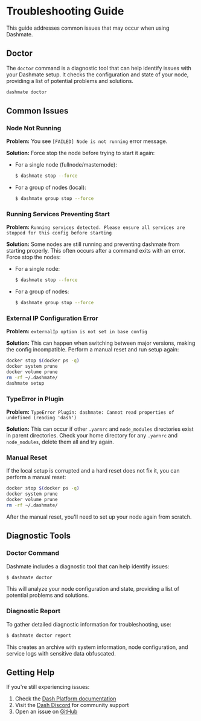 # Troubleshooting Guide

This guide addresses common issues that may occur when using Dashmate.

## Doctor

The `doctor` command is a diagnostic tool that can help identify issues with your Dashmate setup.
It checks the configuration and state of your node, providing a list of potential problems and solutions.

```bash
dashmate doctor
```

## Common Issues

### Node Not Running

**Problem:** You see `[FAILED] Node is not running` error message.

**Solution:** Force stop the node before trying to start it again:

- For a single node (fullnode/masternode):
  ```bash
  $ dashmate stop --force
  ```

- For a group of nodes (local):
  ```bash
  $ dashmate group stop --force
  ```

### Running Services Preventing Start

**Problem:** `Running services detected. Please ensure all services are stopped for this config before starting`

**Solution:** Some nodes are still running and preventing dashmate from starting properly. This often occurs after a command exits with an error. Force stop the nodes:

- For a single node:
  ```bash
  $ dashmate stop --force
  ```

- For a group of nodes:
  ```bash
  $ dashmate group stop --force
  ```

### External IP Configuration Error

**Problem:** `externalIp option is not set in base config`

**Solution:** This can happen when switching between major versions, making the config incompatible. Perform a manual reset and run setup again:

```bash
docker stop $(docker ps -q)
docker system prune
docker volume prune
rm -rf ~/.dashmate/
dashmate setup
```

### TypeError in Plugin

**Problem:** `TypeError Plugin: dashmate: Cannot read properties of undefined (reading 'dash')`

**Solution:** This can occur if other `.yarnrc` and `node_modules` directories exist in parent directories. Check your home directory for any `.yarnrc` and `node_modules`, delete them all and try again.

### Manual Reset

If the local setup is corrupted and a hard reset does not fix it, you can perform a manual reset:

```bash
docker stop $(docker ps -q)
docker system prune
docker volume prune
rm -rf ~/.dashmate/
```

After the manual reset, you'll need to set up your node again from scratch.

## Diagnostic Tools

### Doctor Command

Dashmate includes a diagnostic tool that can help identify issues:

```bash
$ dashmate doctor
```

This will analyze your node configuration and state, providing a list of potential problems and solutions.

### Diagnostic Report

To gather detailed diagnostic information for troubleshooting, use:

```bash
$ dashmate doctor report
```

This creates an archive with system information, node configuration, and service logs with sensitive data obfuscated.

## Getting Help

If you're still experiencing issues:

1. Check the [Dash Platform documentation](https://docs.dash.org/projects/platform)
2. Visit the [Dash Discord](https://chat.dash.org/) for community support
3. Open an issue on [GitHub](https://github.com/dashpay/platform/issues/new/choose)
